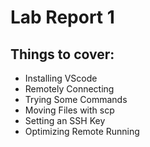 # Lab Report 1

## Things to cover:
* Installing VScode
* Remotely Connecting
* Trying Some Commands
* Moving Files with scp
* Setting an SSH Key
* Optimizing Remote Running
